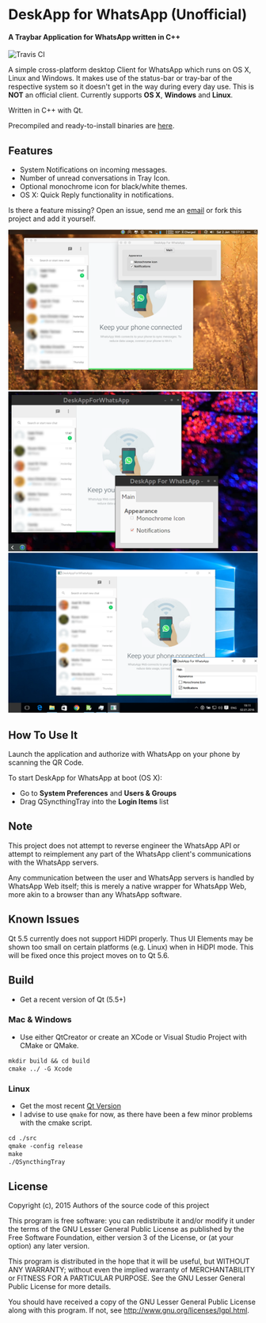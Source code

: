 DeskApp for WhatsApp (Unofficial)
=============
#### A Traybar Application for WhatsApp written in C++ 

![Travis CI](https://travis-ci.org/sieren/DeskAppForWhatsApp.svg?branch=master "Travis CI
Status")


A simple cross-platform desktop Client for WhatsApp which runs on OS X, Linux and Windows.
It makes use of the status-bar or tray-bar of the respective system so it doesn't get in
the way during every day use.
This is **NOT** an official client.
Currently supports **OS X**, **Windows** and **Linux**.

Written in C++ with Qt.

Precompiled and ready-to-install binaries are [here](https://github.com/sieren/DeskAppForWhatsApp/releases).

## Features

+ System Notifications on incoming messages.
+ Number of unread conversations in Tray Icon.
+ Optional monochrome icon for black/white themes.
+ OS X: Quick Reply functionality in notifications.

Is there a feature missing? Open an issue, send me an [email](mailto:info@s-r-n.de) or fork this project and add it yourself.


![alt text](https://raw.githubusercontent.com/sieren/DeskAppForWhatsApp/master/media/screenmac.png "Mac OSX ")
![alt text](https://raw.githubusercontent.com/sieren/DeskAppForWhatsApp/master/media/screengnome.png "Ubuntu")
![alt text](https://raw.githubusercontent.com/sieren/DeskAppForWhatsApp/master/media/screenwin.png "Windows")

## How To Use It

Launch the application and authorize with WhatsApp on your phone by scanning the QR Code.

To start DeskApp for WhatsApp at boot (OS X):

+ Go to **System Preferences** and **Users & Groups**
+ Drag QSyncthingTray into the **Login Items** list

## Note
This project does not attempt to reverse engineer the WhatsApp API or attempt to reimplement any part of the WhatsApp client's communications with the WhatsApp servers.  
  
Any communication between the user and WhatsApp servers is handled by WhatsApp Web itself; this is merely a native wrapper for WhatsApp Web, more akin to a browser than any WhatsApp software.

## Known Issues
Qt 5.5 currently does not support HiDPI properly.
Thus UI Elements may be shown too small on certain platforms (e.g. Linux) when in HiDPI
mode.
This will be fixed once this project moves on to Qt 5.6.

## Build
+ Get a recent version of Qt (5.5+)  

### Mac & Windows
+ Use either QtCreator or create an XCode or Visual Studio Project with CMake or QMake.  
```
mkdir build && cd build  
cmake ../ -G Xcode
```

### Linux
+ Get the most recent [Qt Version](http://www.qt.io/download/)
+ I advise to use `qmake` for now, as there have been a few minor problems with the cmake script.  
```
cd ./src  
qmake -config release  
make  
./QSyncthingTray
```

## License
Copyright (c), 2015 Authors of the source code of this project

This program is free software: you can redistribute it and/or modify
it under the terms of the GNU Lesser General Public License as published by
the Free Software Foundation, either version 3 of the License, or
(at your option) any later version.

This program is distributed in the hope that it will be useful,
but WITHOUT ANY WARRANTY; without even the implied warranty of
MERCHANTABILITY or FITNESS FOR A PARTICULAR PURPOSE.  See the
GNU Lesser General Public License for more details.

You should have received a copy of the GNU Lesser General Public License
along with this program.  If not, see <http://www.gnu.org/licenses/lgpl.html>.
